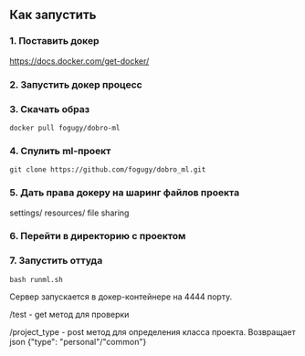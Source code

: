 ## Как запустить


### 1. Поставить докер
https://docs.docker.com/get-docker/

### 2. Запустить докер процесс

### 3. Скачать образ 

```
docker pull fogugy/dobro-ml
```

### 4. Спулить ml-проект
```
git clone https://github.com/fogugy/dobro_ml.git
```

### 5. Дать права докеру на шаринг файлов проекта
settings/ resources/ file sharing

### 6. Перейти в директорию с проектом

### 7. Запустить оттуда 
```
bash runml.sh
```

Сервер запускается в докер-контейнере на 4444 порту.

/test - get метод для проверки

/project_type - post метод для определения класса проекта. Возвращает json 
{"type": "personal"/"common"}
